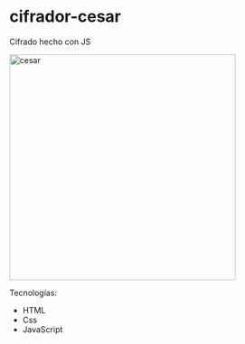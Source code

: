 # cifrador-cesar
Cifrado hecho con JS

<img src="https://i.ibb.co/5FdyLVM/Screen-Shot-2021-02-25-at-00-15-17.png" alt="cesar" width="400"/>



Tecnologías:
- HTML
- Css
- JavaScript
